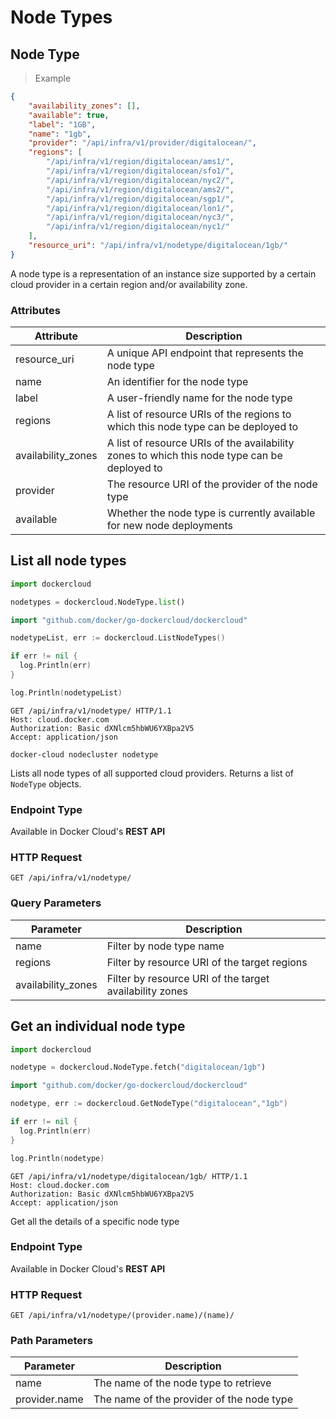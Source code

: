 # Node Types

## Node Type

> Example

```json
{
	"availability_zones": [],
	"available": true,
	"label": "1GB",
	"name": "1gb",
	"provider": "/api/infra/v1/provider/digitalocean/",
	"regions": [
		"/api/infra/v1/region/digitalocean/ams1/",
		"/api/infra/v1/region/digitalocean/sfo1/",
		"/api/infra/v1/region/digitalocean/nyc2/",
		"/api/infra/v1/region/digitalocean/ams2/",
		"/api/infra/v1/region/digitalocean/sgp1/",
		"/api/infra/v1/region/digitalocean/lon1/",
		"/api/infra/v1/region/digitalocean/nyc3/",
		"/api/infra/v1/region/digitalocean/nyc1/"
	],
	"resource_uri": "/api/infra/v1/nodetype/digitalocean/1gb/"
}
```

A node type is a representation of an instance size supported by a certain cloud provider in a certain region and/or availability zone.


### Attributes

Attribute | Description
--------- | -----------
resource_uri | A unique API endpoint that represents the node type
name | An identifier for the node type
label | A user-friendly name for the node type
regions | A list of resource URIs of the regions to which this node type can be deployed to
availability_zones | A list of resource URIs of the availability zones to which this node type can be deployed to
provider | The resource URI of the provider of the node type
available | Whether the node type is currently available for new node deployments


## List all node types

```python
import dockercloud

nodetypes = dockercloud.NodeType.list()
```

```go
import "github.com/docker/go-dockercloud/dockercloud"

nodetypeList, err := dockercloud.ListNodeTypes()

if err != nil {
  log.Println(err)
}

log.Println(nodetypeList)
```

```http
GET /api/infra/v1/nodetype/ HTTP/1.1
Host: cloud.docker.com
Authorization: Basic dXNlcm5hbWU6YXBpa2V5
Accept: application/json
```

```shell
docker-cloud nodecluster nodetype
```

Lists all node types of all supported cloud providers. Returns a list of `NodeType` objects.

### Endpoint Type

Available in Docker Cloud's **REST API**

### HTTP Request

`GET /api/infra/v1/nodetype/`

### Query Parameters

Parameter | Description
--------- | -----------
name | Filter by node type name
regions | Filter by resource URI of the target regions
availability_zones | Filter by resource URI of the target availability zones


## Get an individual node type

```python
import dockercloud

nodetype = dockercloud.NodeType.fetch("digitalocean/1gb")
```

```go
import "github.com/docker/go-dockercloud/dockercloud"

nodetype, err := dockercloud.GetNodeType("digitalocean","1gb")

if err != nil {
  log.Println(err)
}

log.Println(nodetype)
```

```http
GET /api/infra/v1/nodetype/digitalocean/1gb/ HTTP/1.1
Host: cloud.docker.com
Authorization: Basic dXNlcm5hbWU6YXBpa2V5
Accept: application/json
```


Get all the details of a specific node type

### Endpoint Type

Available in Docker Cloud's **REST API**

### HTTP Request

`GET /api/infra/v1/nodetype/(provider.name)/(name)/`

### Path Parameters

Parameter | Description
--------- | -----------
name | The name of the node type to retrieve
provider.name | The name of the provider of the node type

